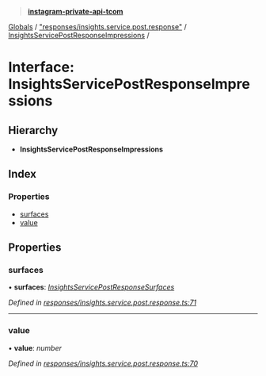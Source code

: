 > **[instagram-private-api-tcom](../README.md)**

[Globals](../README.md) / ["responses/insights.service.post.response"](../modules/_responses_insights_service_post_response_.md) / [InsightsServicePostResponseImpressions](_responses_insights_service_post_response_.insightsservicepostresponseimpressions.md) /

# Interface: InsightsServicePostResponseImpressions

## Hierarchy

* **InsightsServicePostResponseImpressions**

## Index

### Properties

* [surfaces](_responses_insights_service_post_response_.insightsservicepostresponseimpressions.md#surfaces)
* [value](_responses_insights_service_post_response_.insightsservicepostresponseimpressions.md#value)

## Properties

###  surfaces

• **surfaces**: *[InsightsServicePostResponseSurfaces](_responses_insights_service_post_response_.insightsservicepostresponsesurfaces.md)*

*Defined in [responses/insights.service.post.response.ts:71](https://github.com/cuonglnhust/instagram-private-api-tcom/blob/3e16058/src/responses/insights.service.post.response.ts#L71)*

___

###  value

• **value**: *number*

*Defined in [responses/insights.service.post.response.ts:70](https://github.com/cuonglnhust/instagram-private-api-tcom/blob/3e16058/src/responses/insights.service.post.response.ts#L70)*